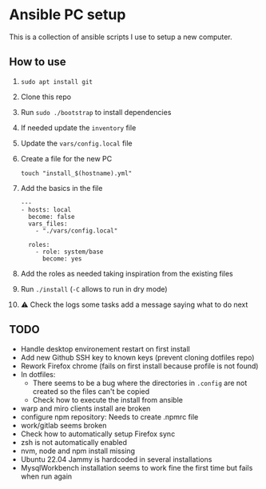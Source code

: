 # Ansible PC setup

This is a collection of ansible scripts I use to setup a new computer.

## How to use

1. `sudo apt install git`
1. Clone this repo
1. Run `sudo ./bootstrap` to install dependencies
1. If needed update the `inventory` file
1. Update the `vars/config.local` file
1. Create a file for the new PC

       touch "install_$(hostname).yml"

1. Add the basics in the file

       ---
       - hosts: local
         become: false
         vars_files:
           - "./vars/config.local"

         roles:
           - role: system/base
             become: yes

1. Add the roles as needed taking inspiration from the existing files
1. Run `./install` (`-C` allows to run in dry mode)
1. ⚠ Check the logs some tasks add a message saying what to do next


## TODO

- Handle desktop environement restart on first install
- Add new Github SSH key to known keys (prevent cloning dotfiles repo)
- Rework Firefox chrome (fails on first install because profile is not found)
- In dotfiles:
    - There seems to be a bug where the directories in `.config` are not created so the files can't be copied
    - Check how to execute the install from ansible
- warp and miro clients install are broken
- configure npm repository: Needs to create .npmrc file
- work/gitlab seems broken
- Check how to automatically setup Firefox sync
- zsh is not automatically enabled
- nvm, node and npm install missing
- Ubuntu 22.04 Jammy is hardcoded in several installations
- MysqlWorkbench installation seems to work fine the first time but fails when run again
